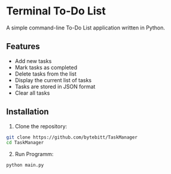 # Terminal To-Do List

A simple command-line To-Do List application written in Python.

## Features

- Add new tasks
- Mark tasks as completed
- Delete tasks from the list
- Display the current list of tasks
- Tasks are stored in JSON format
- Clear all tasks

## Installation

1. Clone the repository:

```bash
git clone https://github.com/bytebitt/TaskManager
cd TaskManager
```

2. Run Programm:

```bash
python main.py
```
